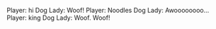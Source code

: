 Player: hi
Dog Lady: Woof! <sniff>
Player: Noodles
Dog Lady: Awoooooooo... <wiggle>
Player: king
Dog Lady: Woof. Woof!